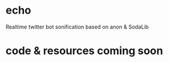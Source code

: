 # echo
Realtime twitter bot sonification based on anon &amp; SodaLib

# code & resources coming soon
